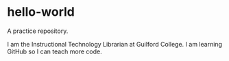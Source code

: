 # hello-world
A practice repository.

I am the Instructional Technology Librarian at Guilford College.
I am learning GitHub so I can teach more code.
